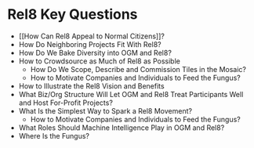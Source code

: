 # Rel8 Key Questions
- [[How Can Rel8 Appeal to Normal Citizens]]?
- How Do Neighboring Projects Fit With Rel8?
- How Do We Bake Diversity into OGM and Rel8?
- How to Crowdsource as Much of Rel8 as Possible
	- How Do We Scope, Describe and Commission Tiles in the Mosaic?
	- How to Motivate Companies and Individuals to Feed the Fungus?
- How to Illustrate the Rel8 Vision and Benefits
- What Biz/Org Structure Will Let OGM and Rel8 Treat Participants Well and Host For-Profit Projects?
- What Is the Simplest Way to Spark a Rel8 Movement?
	- How to Motivate Companies and Individuals to Feed the Fungus?
- What Roles Should Machine Intelligence Play in OGM and Rel8?
- Where Is the Fungus?
